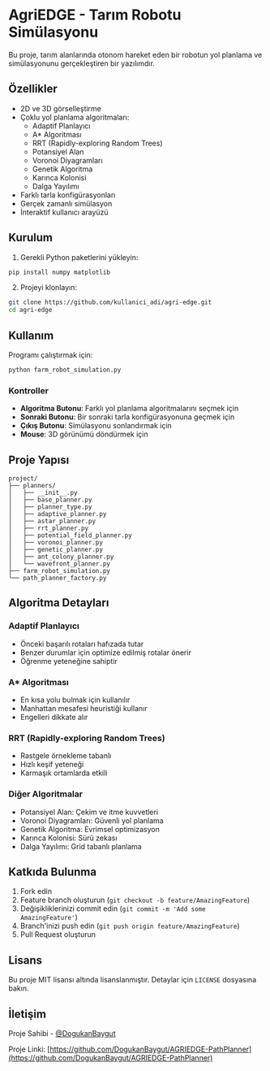 # AgriEDGE - Tarım Robotu Simülasyonu

Bu proje, tarım alanlarında otonom hareket eden bir robotun yol planlama ve simülasyonunu gerçekleştiren bir yazılımdır.

## Özellikler

- 2D ve 3D görselleştirme
- Çoklu yol planlama algoritmaları:
  - Adaptif Planlayıcı
  - A* Algoritması
  - RRT (Rapidly-exploring Random Trees)
  - Potansiyel Alan
  - Voronoi Diyagramları
  - Genetik Algoritma
  - Karınca Kolonisi
  - Dalga Yayılımı
- Farklı tarla konfigürasyonları
- Gerçek zamanlı simülasyon
- İnteraktif kullanıcı arayüzü

## Kurulum

1. Gerekli Python paketlerini yükleyin:
```bash
pip install numpy matplotlib
```

2. Projeyi klonlayın:
```bash
git clone https://github.com/kullanici_adi/agri-edge.git
cd agri-edge
```

## Kullanım

Programı çalıştırmak için:
```bash
python farm_robot_simulation.py
```

### Kontroller

- **Algoritma Butonu**: Farklı yol planlama algoritmalarını seçmek için
- **Sonraki Butonu**: Bir sonraki tarla konfigürasyonuna geçmek için
- **Çıkış Butonu**: Simülasyonu sonlandırmak için
- **Mouse**: 3D görünümü döndürmek için

## Proje Yapısı

```
project/
├── planners/
│   ├── __init__.py
│   ├── base_planner.py
│   ├── planner_type.py
│   ├── adaptive_planner.py
│   ├── astar_planner.py
│   ├── rrt_planner.py
│   ├── potential_field_planner.py
│   ├── voronoi_planner.py
│   ├── genetic_planner.py
│   ├── ant_colony_planner.py
│   └── wavefront_planner.py
├── farm_robot_simulation.py
└── path_planner_factory.py
```

## Algoritma Detayları

### Adaptif Planlayıcı
- Önceki başarılı rotaları hafızada tutar
- Benzer durumlar için optimize edilmiş rotalar önerir
- Öğrenme yeteneğine sahiptir

### A* Algoritması
- En kısa yolu bulmak için kullanılır
- Manhattan mesafesi heuristiği kullanır
- Engelleri dikkate alır

### RRT (Rapidly-exploring Random Trees)
- Rastgele örnekleme tabanlı
- Hızlı keşif yeteneği
- Karmaşık ortamlarda etkili

### Diğer Algoritmalar
- Potansiyel Alan: Çekim ve itme kuvvetleri
- Voronoi Diyagramları: Güvenli yol planlama
- Genetik Algoritma: Evrimsel optimizasyon
- Karınca Kolonisi: Sürü zekası
- Dalga Yayılımı: Grid tabanlı planlama

## Katkıda Bulunma

1. Fork edin
2. Feature branch oluşturun (`git checkout -b feature/AmazingFeature`)
3. Değişikliklerinizi commit edin (`git commit -m 'Add some AmazingFeature'`)
4. Branch'inizi push edin (`git push origin feature/AmazingFeature`)
5. Pull Request oluşturun

## Lisans

Bu proje MIT lisansı altında lisanslanmıştır. Detaylar için `LICENSE` dosyasına bakın.

## İletişim

Proje Sahibi - [@DogukanBaygut](https://github.com/DogukanBaygut)

Proje Linki: [https://github.com/DogukanBaygut/AGRIEDGE-PathPlanner](https://github.com/DogukanBaygut/AGRIEDGE-PathPlanner)
